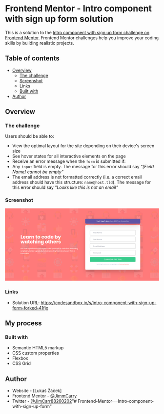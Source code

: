 # Frontend Mentor - Intro component with sign up form solution

This is a solution to the [Intro component with sign up form challenge on Frontend Mentor](https://www.frontendmentor.io/challenges/intro-component-with-signup-form-5cf91bd49edda32581d28fd1). Frontend Mentor challenges help you improve your coding skills by building realistic projects. 

## Table of contents

- [Overview](#overview)
  - [The challenge](#the-challenge)
  - [Screenshot](#screenshot)
  - [Links](#links)
  - [Built with](#built-with)
- [Author](#author)

## Overview

### The challenge

Users should be able to:

- View the optimal layout for the site depending on their device's screen size
- See hover states for all interactive elements on the page
- Receive an error message when the `form` is submitted if:
- Any `input` field is empty. The message for this error should say *"[Field Name] cannot be empty"*
- The email address is not formatted correctly (i.e. a correct email address should have this structure: `name@host.tld`). The message for this error should say *"Looks like this is not an email"*

### Screenshot

![Design preview for the FAQ accordion card solution coding challenge](./design/018.png)

### Links

- Solution URL: https://codesandbox.io/s/intro-component-with-sign-up-form-forked-41fjx

## My process

### Built with

- Semantic HTML5 markup
- CSS custom properties
- Flexbox
- CSS Grid

## Author

- Website - [Lukáš Žáček]
- Frontend Mentor - [@JimmCarry](https://www.frontendmentor.io/profile/JimmCarry)
- Twitter - [@JimCarr88260202](https://twitter.com/JimCarr88260202)"# Frontend-Mentor---Intro-component-with-sign-up-form" 
